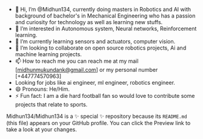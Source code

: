 - 👋 Hi, I’m @Midhun134, currently doing masters in Robotics and AI with background of bachelor's in Mechanical Engineering who has a passion and curiosity for technology as well as learning new stuffs.
- 👀 I’m interested in Autonomous system, Neural networks, Reinforcement learning.
- 🌱 I’m currently learning sensors and actuators, computer vision.
- 💞️ I’m looking to collaborate on open source robotics projects, Ai and machine learning projects.
- 📫 How to reach me you can reach me at my mail [midhunmukundank@gmail.com] or my personal number [+447774570963]
- Looking for jobs like ai engineer, ml engineer, robotics engineer.
- 😄 Pronouns: He/Him.
- ⚡ Fun fact: I am a die hard football fan so would love to contribute some projects that relate to sports.


Midhun134/Midhun134 is a ✨ special ✨ repository because its `README.md` (this file) appears on your GitHub profile.
You can click the Preview link to take a look at your changes.
